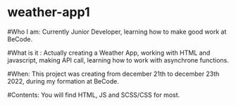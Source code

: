 # weather-app1

#Who I am: Currently Junior Developer, learning how to make good work at BeCode.

#What is it : Actually creating a Weather App, working with HTML and javascript, making API call, learning how to work with asynchrone functions.

#When: This project was creating from december 21th to december 23th 2022, during my formation at BeCode.

#Contents: You will find HTML, JS and SCSS/CSS for most.